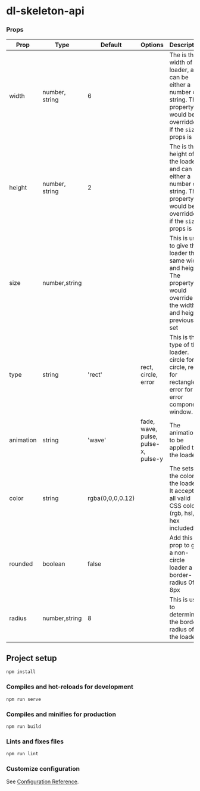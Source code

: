 # dl-skeleton-api
### Props

|Prop|Type|Default|Options|Description|
|---|---|---|---|---|
|width|number, string|6||The is the width of the loader, and can be either a number or string. This property would be overridden if the `size` props is set|
|height|number, string|2||The is the height of the loader, and can be either a number or string. This property would be overridden if the `size` props is set|
|size|number,string|||This is used to give the loader the same width and height. The property would override the width and height previously set|
|type|string|'rect'|rect, circle, error|This is the type of the loader. circle for a circle, rect for rectangle, error for error component window.|
|animation|string|'wave'|fade, wave, pulse, pulse-x, pulse-y|The animation to be applied to the loader|
|color|string|rgba(0,0,0,0.12)||The sets the color of the loader. It accepts all valid CSS colors (rgb, hsl, hex included)|
|rounded|boolean|false||Add this prop to give a non-circle loader a border-radius 0f 8px|
|radius|number,string|8||This is used to determine the border radius of the loader|
## Project setup
```
npm install
```

### Compiles and hot-reloads for development
```
npm run serve
```

### Compiles and minifies for production
```
npm run build
```

### Lints and fixes files
```
npm run lint
```

### Customize configuration
See [Configuration Reference](https://cli.vuejs.org/config/).

